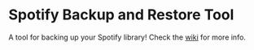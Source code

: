 # Spotify Backup and Restore Tool

A tool for backing up your Spotify library!
Check the [wiki](https://github.com/br0kenpixel/spotify-backup-restore/wiki) for more info.
